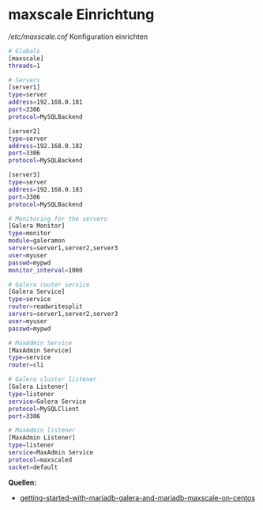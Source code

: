 # maxscale Einrichtung

_/etc/maxscale.cnf_ Konfiguration einrichten

```sh
# Globals
[maxscale]
threads=1

# Servers
[server1]
type=server
address=192.168.0.181
port=3306
protocol=MySQLBackend

[server2]
type=server
address=192.168.0.182
port=3306
protocol=MySQLBackend

[server3]
type=server
address=192.168.0.183
port=3306
protocol=MySQLBackend

# Monitoring for the servers
[Galera Monitor]
type=monitor
module=galeramon
servers=server1,server2,server3
user=myuser
passwd=mypwd
monitor_interval=1000

# Galera router service
[Galera Service]
type=service
router=readwritesplit
servers=server1,server2,server3
user=myuser
passwd=mypwd

# MaxAdmin Service
[MaxAdmin Service]
type=service
router=cli

# Galera cluster listener
[Galera Listener]
type=listener
service=Galera Service
protocol=MySQLClient
port=3306

# MaxAdmin listener
[MaxAdmin Listener]
type=listener
service=MaxAdmin Service
protocol=maxscaled
socket=default
```

**Quellen:**

* [getting-started-with-mariadb-galera-and-mariadb-maxscale-on-centos](https://mariadb.com/resources/blog/getting-started-with-mariadb-galera-and-mariadb-maxscale-on-centos/)